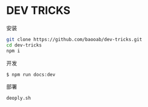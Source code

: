 # DEV TRICKS

安装

```bash
git clone https://github.com/baooab/dev-tricks.git
cd dev-tricks
npm i
```

开发

```bash
$ npm run docs:dev
```

部署

```bash
deoply.sh
```
